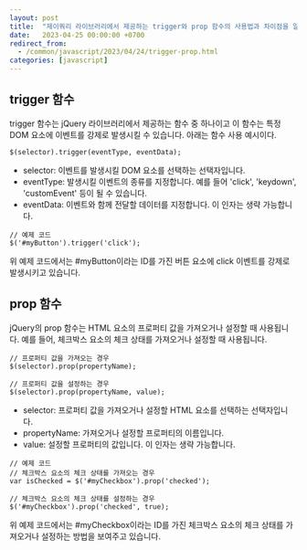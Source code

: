```yaml
---
layout: post
title:  "제이쿼리 라이브러리에서 제공하는 trigger와 prop 함수의 사용법과 차이점을 알아보자"
date:   2023-04-25 00:00:00 +0700
redirect_from:
  - /common/javascript/2023/04/24/trigger-prop.html
categories: [javascript]
---
```

## trigger 함수
trigger 함수는 jQuery 라이브러리에서 제공하는 함수 중 하나이고 이 함수는 특정 DOM 요소에 이벤트를 강제로 발생시킬 수 있습니다. 아래는 함수 사용 예시이다.
~~~
$(selector).trigger(eventType, eventData);
~~~

* selector: 이벤트를 발생시킬 DOM 요소를 선택하는 선택자입니다.
* eventType: 발생시킬 이벤트의 종류를 지정합니다. 예를 들어 'click', 'keydown', 'customEvent' 등이 될 수 있습니다.
* eventData: 이벤트와 함께 전달할 데이터를 지정합니다. 이 인자는 생략 가능합니다.

~~~
// 예제 코드
$('#myButton').trigger('click');
~~~

위 예제 코드에서는 #myButton이라는 ID를 가진 버튼 요소에 click 이벤트를 강제로 발생시키고 있습니다.

## prop 함수

jQuery의 prop 함수는 HTML 요소의 프로퍼티 값을 가져오거나 설정할 때 사용됩니다. 예를 들어, 체크박스 요소의 체크 상태를 가져오거나 설정할 때 사용됩니다. 

~~~
// 프로퍼티 값을 가져오는 경우
$(selector).prop(propertyName);

// 프로퍼티 값을 설정하는 경우
$(selector).prop(propertyName, value);
~~~

* selector: 프로퍼티 값을 가져오거나 설정할 HTML 요소를 선택하는 선택자입니다.
* propertyName: 가져오거나 설정할 프로퍼티의 이름입니다.
* value: 설정할 프로퍼티의 값입니다. 이 인자는 생략 가능합니다.

~~~
// 예제 코드
// 체크박스 요소의 체크 상태를 가져오는 경우
var isChecked = $('#myCheckbox').prop('checked');

// 체크박스 요소의 체크 상태를 설정하는 경우
$('#myCheckbox').prop('checked', true);
~~~

위 예제 코드에서는 #myCheckbox이라는 ID를 가진 체크박스 요소의 체크 상태를 가져오거나 설정하는 방법을 보여주고 있습니다.